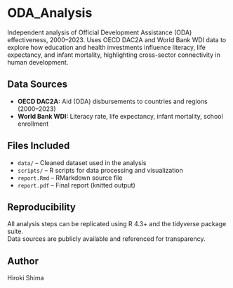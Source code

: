 # ODA_Analysis
Independent analysis of Official Development Assistance (ODA) effectiveness, 2000–2023. Uses OECD DAC2A and World Bank WDI data to explore how education and health investments influence literacy, life expectancy, and infant mortality, highlighting cross-sector connectivity in human development.

## Data Sources
- **OECD DAC2A:** Aid (ODA) disbursements to countries and regions (2000–2023)  
- **World Bank WDI:** Literacy rate, life expectancy, infant mortality, school enrollment  

## Files Included
- `data/` – Cleaned dataset used in the analysis  
- `scripts/` – R scripts for data processing and visualization  
- `report.Rmd` – RMarkdown source file  
- `report.pdf` – Final report (knitted output)

## Reproducibility
All analysis steps can be replicated using R 4.3+ and the tidyverse package suite.  
Data sources are publicly available and referenced for transparency.

## Author
Hiroki Shima
